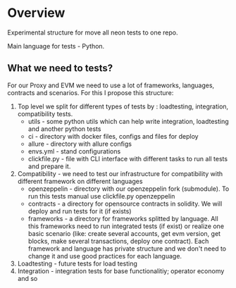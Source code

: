 # Overview
Experimental structure for move all neon tests to one repo.

Main language for tests - Python.

## What we need to tests?

For our Proxy and EVM we need to use a lot of frameworks, languages, contracts and scenarios. For this I propose this structure:

1. Top level we split for different types of tests by : loadtesting, integration, compatibility tests.
    - utils - some python utils which can help write integration, loadtesting and another python tests
    - ci - directory with docker files, configs and files for deploy
    - allure - directory with allure configs
    - envs.yml - stand configurations
    - clickfile.py - file with CLI interface with different tasks to run all tests and prepare it.
2. Compatibility - we need to test our infrastructure for compatibility with different framework on different languages
    - openzeppelin - directory with our openzeppelin fork (submodule). To run this tests manual use clickfile.py openzeppelin
    - contracts - a directory for opensource contracts in solidity. We will deploy and run tests for it (if exists)
    - frameworks - a directory for frameworks splitted by language. All this frameworks need to run integrated tests (if exist) 
   or realize one basic scenario (like: create several accounts, get evm version, get blocks, make several transactions, deploy one contract).
   Each framework and language has private structure and we don't need to change it and use good practices for each language.
3. Loadtesting - future tests for load testing
4. Integration - integration tests for base functionalitiy; operator economy and so